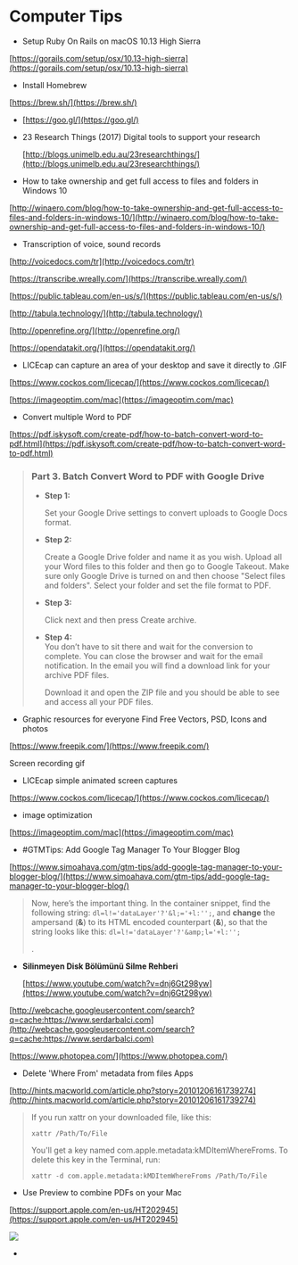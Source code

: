 # Computer Tips

* Setup Ruby On Rails on macOS 10.13 High Sierra

[https://gorails.com/setup/osx/10.13-high-sierra](https://gorails.com/setup/osx/10.13-high-sierra)

* Install Homebrew

[https://brew.sh/](https://brew.sh/)

* [https://goo.gl/](https://goo.gl/)
* 23 Research Things \(2017\) Digital tools to support your research

  [http://blogs.unimelb.edu.au/23researchthings/](http://blogs.unimelb.edu.au/23researchthings/)

* How to take ownership and get full access to files and folders in Windows 10

[http://winaero.com/blog/how-to-take-ownership-and-get-full-access-to-files-and-folders-in-windows-10/](http://winaero.com/blog/how-to-take-ownership-and-get-full-access-to-files-and-folders-in-windows-10/)

* Transcription of voice, sound records

[http://voicedocs.com/tr](http://voicedocs.com/tr)

[https://transcribe.wreally.com/](https://transcribe.wreally.com/)

[https://public.tableau.com/en-us/s/](https://public.tableau.com/en-us/s/)

[http://tabula.technology/](http://tabula.technology/)

[http://openrefine.org/](http://openrefine.org/)

[https://opendatakit.org/](https://opendatakit.org/)

* LICEcap can capture an area of your desktop and save it directly to .GIF

[https://www.cockos.com/licecap/](https://www.cockos.com/licecap/)

[https://imageoptim.com/mac](https://imageoptim.com/mac)

* Convert multiple Word to PDF

[https://pdf.iskysoft.com/create-pdf/how-to-batch-convert-word-to-pdf.html](https://pdf.iskysoft.com/create-pdf/how-to-batch-convert-word-to-pdf.html)

> ### **Part 3. Batch Convert Word to PDF with Google Drive**
>
> * **Step 1:**
>
>    Set your Google Drive settings to convert uploads to Google Docs format.
>
> * **Step 2:**
>
>    Create a Google Drive folder and name it as you wish. Upload all your Word files to this folder and then go to Google Takeout. Make sure only Google Drive is turned on and then choose "Select files and folders". Select your folder and set the file format to PDF.
>
> * **Step 3:**
>
>    Click next and then press Create archive.
>
> * **Step 4:**  
>   You don’t have to sit there and wait for the conversion to complete. You can close the browser and wait for the email notification. In the email you will find a download link for your archive PDF files.
>
>   Download it and open the ZIP file and you should be able to see and access all your PDF files.

* Graphic resources for everyone Find Free Vectors, PSD, Icons and photos

[https://www.freepik.com/](https://www.freepik.com/)

Screen recording gif

* LICEcap simple animated screen captures

[https://www.cockos.com/licecap/](https://www.cockos.com/licecap/)

* image optimization

[https://imageoptim.com/mac](https://imageoptim.com/mac)

* \#GTMTips: Add Google Tag Manager To Your Blogger Blog

[https://www.simoahava.com/gtm-tips/add-google-tag-manager-to-your-blogger-blog/](https://www.simoahava.com/gtm-tips/add-google-tag-manager-to-your-blogger-blog/)

> Now, here’s the important thing. In the container snippet, find the following string: `dl=l!='dataLayer'?'&l;='+l:'';`, and **change** the ampersand \(**&**\) to its HTML encoded counterpart \(**&**\), so that the string looks like this: `dl=l!='dataLayer'?'&amp;l='+l:'';`
>
> .

* **Silinmeyen Disk Bölümünü Silme Rehberi**

  [https://www.youtube.com/watch?v=dnj6Gt298yw](https://www.youtube.com/watch?v=dnj6Gt298yw)

[http://webcache.googleusercontent.com/search?q=cache:https://www.serdarbalci.com](http://webcache.googleusercontent.com/search?q=cache:https://www.serdarbalci.com)

[https://www.photopea.com/](https://www.photopea.com/)

* Delete 'Where From' metadata from files Apps

[http://hints.macworld.com/article.php?story=20101206161739274](http://hints.macworld.com/article.php?story=20101206161739274)

> If you run xattr on your downloaded file, like this:
>
> `xattr /Path/To/File`
>
> You'll get a key named com.apple.metadata:kMDItemWhereFroms. To delete this key in the Terminal, run:
>
> `xattr -d com.apple.metadata:kMDItemWhereFroms /Path/To/File`

* Use Preview to combine PDFs on your Mac

[https://support.apple.com/en-us/HT202945](https://support.apple.com/en-us/HT202945)

![](https://support.apple.com/library/content/dam/edam/applecare/images/en_US/macos/macos-high-sierra-preview-drag-pdf-page.gif)

* 
